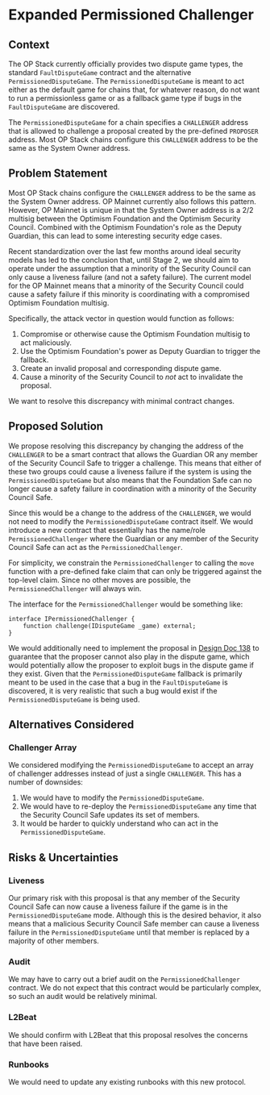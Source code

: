 # Expanded Permissioned Challenger

## Context

The OP Stack currently officially provides two dispute game types, the standard `FaultDisputeGame`
contract and the alternative `PermissionedDisputeGame`. The `PermissionedDisputeGame` is meant to
act either as the default game for chains that, for whatever reason, do not want to run a
permissionless game or as a fallback game type if bugs in the `FaultDisputeGame` are discovered.

The `PermissionedDisputeGame` for a chain specifies a `CHALLENGER` address that is allowed to
challenge a proposal created by the pre-defined `PROPOSER` address. Most OP Stack chains configure
this `CHALLENGER` address to be the same as the System Owner address.

## Problem Statement

Most OP Stack chains configure the `CHALLENGER` address to be the same as the System Owner address.
OP Mainnet currently also follows this pattern. However, OP Mainnet is unique in that the System
Owner address is a 2/2 multisig between the Optimism Foundation and the Optimism Security Council.
Combined with the Optimism Foundation's role as the Deputy Guardian, this can lead to some
interesting security edge cases.

Recent standardization over the last few months around ideal security models has led to the
conclusion that, until Stage 2, we should aim to operate under the assumption that a minority of
the Security Council can only cause a liveness failure (and not a safety failure). The current
model for the OP Mainnet means that a minority of the Security Council could cause a safety failure
if this minority is coordinating with a compromised Optimism Foundation multisig.

Specifically, the attack vector in question would function as follows:

1. Compromise or otherwise cause the Optimism Foundation multisig to act maliciously.
1. Use the Optimism Foundation's power as Deputy Guardian to trigger the fallback.
1. Create an invalid proposal and corresponding dispute game.
1. Cause a minority of the Security Council to *not* act to invalidate the proposal.

We want to resolve this discrepancy with minimal contract changes.

## Proposed Solution

We propose resolving this discrepancy by changing the address of the `CHALLENGER` to be a smart
contract that allows the Guardian OR any member of the Security Council Safe to trigger a
challenge. This means that either of these two groups could cause a liveness failure if the system
is using the `PermissionedDisputeGame` but also means that the Foundation Safe can no longer cause
a safety failure in coordination with a minority of the Security Council Safe.

Since this would be a change to the address of the `CHALLENGER`, we would not need to modify the
`PermissionedDisputeGame` contract itself. We would introduce a new contract that essentially has
the name/role `PermissionedChallenger` where the Guardian or any member of the Security Council
Safe can act as the `PermissionedChallenger`.

For simplicity, we constrain the `PermissionedChallenger` to calling the `move` function with a
pre-defined fake claim that can only be triggered against the top-level claim. Since no other moves
are possible, the `PermissionedChallenger` will always win.

The interface for the `PermissionedChallenger` would be something like:

```solidity
interface IPermissionedChallenger {
    function challenge(IDisputeGame _game) external;
}
```

We would additionally need to implement the proposal in
[Design Doc 138](https://github.com/ethereum-optimism/design-docs/pull/138) to guarantee that the
proposer cannot also play in the dispute game, which would potentially allow the proposer to
exploit bugs in the dispute game if they exist. Given that the `PermissionedDisputeGame` fallback
is primarily meant to be used in the case that a bug in the `FaultDisputeGame` is discovered, it
is very realistic that such a bug would exist if the `PermissionedDisputeGame` is being used.

## Alternatives Considered

### Challenger Array

We considered modifying the `PermissionedDisputeGame` to accept an array of challenger addresses
instead of just a single `CHALLENGER`. This has a number of downsides:

1. We would have to modify the `PermissionedDisputeGame`.
1. We would have to re-deploy the `PermissionedDisputeGame` any time that the Security Council Safe
   updates its set of members.
1. It would be harder to quickly understand who can act in the `PermissionedDisputeGame`.

## Risks & Uncertainties

### Liveness

Our primary risk with this proposal is that any member of the Security Council Safe can now cause a
liveness failure if the game is in the `PermissionedDisputeGame` mode. Although this is the desired
behavior, it also means that a malicious Security Council Safe member can cause a liveness failure
in the `PermissionedDisputeGame` until that member is replaced by a majority of other members.

### Audit

We may have to carry out a brief audit on the `PermissionedChallenger` contract. We do not expect
that this contract would be particularly complex, so such an audit would be relatively minimal.

### L2Beat

We should confirm with L2Beat that this proposal resolves the concerns that have been raised.

### Runbooks

We would need to update any existing runbooks with this new protocol.
